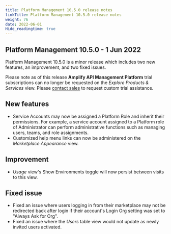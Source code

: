 ```yaml
---
title: Platform Management 10.5.0 release notes
linkTitle: Platform Management 10.5.0 release notes
weight: 76
date: 2022-06-01
Hide_readingtime: true
---
```


## Platform Management 10.5.0 - 1 Jun 2022

Platform Management 10.5.0 is a minor release which includes two new features, an improvement, and two fixed issues.

Please note as of this release **Amplify API Management Platform** trial subscriptions can no longer be requested on the *Explore Products & Services* view. Please [contact sales](https://go2.axway.com/GLOB-WR-Amplify-Trial-Contact-Us.html) to request custom trial assistance.

## New features

* Service Accounts may now be assigned a Platform Role and inherit their permissions. For example, a service account assigned to a Platform role of Administrator can perform administrative functions such as managing users, teams, and role assignments.
* Customized help menu links can now be administered on the *Marketplace Appearance* view.

## Improvement

* *Usage* view's Show Environments toggle will now persist between visits to this view.

## Fixed issue

* Fixed an issue where users logging in from their marketplace may not be redirected back after login if their account's Login Org setting was set to "Always Ask for Org".
* Fixed an issue where the *Users* table view would not update as newly invited users activated.
